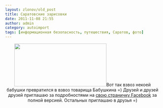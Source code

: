 ```yaml
---
layout: zlonov/old_post
title: Саратовские зарисовки
date: 2011-11-08 21:55
author: admin
category: autoimport
tags: [информационная безопасность, путешествия, Саратов, фото]
---
```

<p style="text-align: center;"><a href="https://zlonov.ru/2011/11/%d1%81%d0%b0%d1%80%d0%b0%d1%82%d0%be%d0%b2%d1%81%d0%ba%d0%b8%d0%b5-%d0%b7%d0%b0%d1%80%d0%b8%d1%81%d0%be%d0%b2%d0%ba%d0%b8/%d0%b1%d0%b0%d0%b1%d1%83%d1%88%d0%ba%d0%b8%d0%bd/" rel="attachment wp-att-1720"><img class="aligncenter size-full wp-image-1720" title="Бабушкин" src="https://i2.wp.com/zlonov.ru/wp-content/uploads/2010/11/cio90-250.jpg?fit=300%2C140&#038;ssl=1" alt="" width="300" height="140" /></a>Вот так взвоз некоей бабушки превратился в взвоз товарища Бабушкина =)
Друзей и друзей друзей приглашаю за подробностями на <a href="https://www.facebook.com/media/set/?set=a.280307368666519.71420.100000617758332&amp;type=1" target="_blank">свою страничку Facebook</a> за полной версией. Остальных приглашаю в друзья =)
